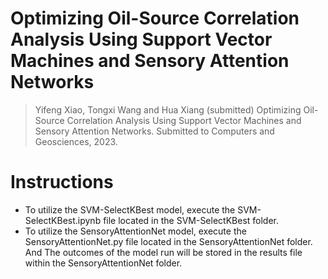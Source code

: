 # Optimizing Oil-Source Correlation Analysis Using Support Vector Machines and Sensory Attention Networks

> Yifeng Xiao, Tongxi Wang and Hua Xiang (submitted) Optimizing Oil-Source Correlation Analysis Using Support Vector Machines and Sensory Attention Networks. 
> Submitted to Computers and Geosciences, 2023.

# Instructions
- To utilize the SVM-SelectKBest model, execute the SVM-SelectKBest.ipynb file located in the SVM-SelectKBest folder.
- To utilize the SensoryAttentionNet model, execute the SensoryAttentionNet.py file located in the SensoryAttentionNet folder. And The outcomes of the model run will be stored in the results file within the SensoryAttentionNet folder.
